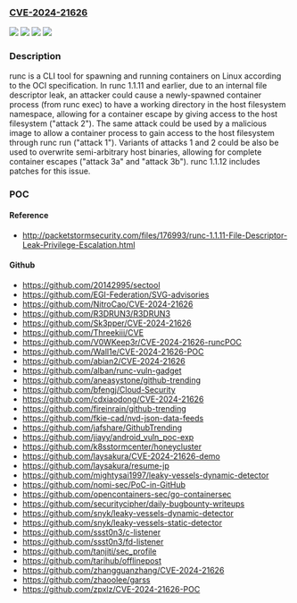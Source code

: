 ### [CVE-2024-21626](https://cve.mitre.org/cgi-bin/cvename.cgi?name=CVE-2024-21626)
![](https://img.shields.io/static/v1?label=Product&message=runc&color=blue)
![](https://img.shields.io/static/v1?label=Version&message=%3D%20%3E%3Dv1.0.0-rc93%2C%20%3C%201.1.12%20&color=brighgreen)
![](https://img.shields.io/static/v1?label=Vulnerability&message=CWE-403%3A%20Exposure%20of%20File%20Descriptor%20to%20Unintended%20Control%20Sphere%20('File%20Descriptor%20Leak')&color=brighgreen)
![](https://img.shields.io/static/v1?label=Vulnerability&message=CWE-668%3A%20Exposure%20of%20Resource%20to%20Wrong%20Sphere&color=brighgreen)

### Description

runc is a CLI tool for spawning and running containers on Linux according to the OCI specification. In runc 1.1.11 and earlier, due to an internal file descriptor leak, an attacker could cause a newly-spawned container process (from runc exec) to have a working directory in the host filesystem namespace, allowing for a container escape by giving access to the host filesystem ("attack 2"). The same attack could be used by a malicious image to allow a container process to gain access to the host filesystem through runc run ("attack 1"). Variants of attacks 1 and 2 could be also be used to overwrite semi-arbitrary host binaries, allowing for complete container escapes ("attack 3a" and "attack 3b"). runc 1.1.12 includes patches for this issue. 

### POC

#### Reference
- http://packetstormsecurity.com/files/176993/runc-1.1.11-File-Descriptor-Leak-Privilege-Escalation.html

#### Github
- https://github.com/20142995/sectool
- https://github.com/EGI-Federation/SVG-advisories
- https://github.com/NitroCao/CVE-2024-21626
- https://github.com/R3DRUN3/R3DRUN3
- https://github.com/Sk3pper/CVE-2024-21626
- https://github.com/Threekiii/CVE
- https://github.com/V0WKeep3r/CVE-2024-21626-runcPOC
- https://github.com/Wall1e/CVE-2024-21626-POC
- https://github.com/abian2/CVE-2024-21626
- https://github.com/alban/runc-vuln-gadget
- https://github.com/aneasystone/github-trending
- https://github.com/bfengj/Cloud-Security
- https://github.com/cdxiaodong/CVE-2024-21626
- https://github.com/fireinrain/github-trending
- https://github.com/fkie-cad/nvd-json-data-feeds
- https://github.com/jafshare/GithubTrending
- https://github.com/jiayy/android_vuln_poc-exp
- https://github.com/k8sstormcenter/honeycluster
- https://github.com/laysakura/CVE-2024-21626-demo
- https://github.com/laysakura/resume-jp
- https://github.com/mightysai1997/leaky-vessels-dynamic-detector
- https://github.com/nomi-sec/PoC-in-GitHub
- https://github.com/opencontainers-sec/go-containersec
- https://github.com/securitycipher/daily-bugbounty-writeups
- https://github.com/snyk/leaky-vessels-dynamic-detector
- https://github.com/snyk/leaky-vessels-static-detector
- https://github.com/ssst0n3/c-listener
- https://github.com/ssst0n3/fd-listener
- https://github.com/tanjiti/sec_profile
- https://github.com/tarihub/offlinepost
- https://github.com/zhangguanzhang/CVE-2024-21626
- https://github.com/zhaoolee/garss
- https://github.com/zpxlz/CVE-2024-21626-POC

